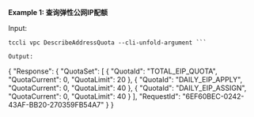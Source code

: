 **Example 1: 查询弹性公网IP配额**



Input: 

```
tccli vpc DescribeAddressQuota --cli-unfold-argument ```

Output: 
```
{
    "Response": {
        "QuotaSet": [
            {
                "QuotaId": "TOTAL_EIP_QUOTA",
                "QuotaCurrent": 0,
                "QuotaLimit": 20
            },
            {
                "QuotaId": "DAILY_EIP_APPLY",
                "QuotaCurrent": 0,
                "QuotaLimit": 40
            },
            {
                "QuotaId": "DAILY_EIP_ASSIGN",
                "QuotaCurrent": 0,
                "QuotaLimit": 40
            }
        ],
        "RequestId": "6EF60BEC-0242-43AF-BB20-270359FB54A7"
    }
}
```

